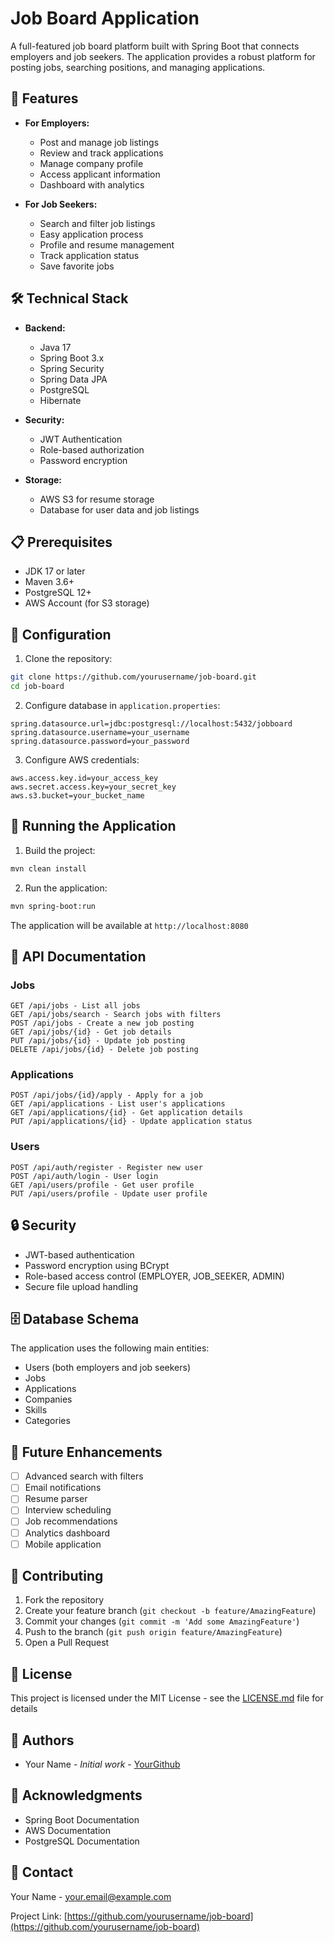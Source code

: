 # Job Board Application

A full-featured job board platform built with Spring Boot that connects employers and job seekers. The application provides a robust platform for posting jobs, searching positions, and managing applications.

## 🚀 Features

- **For Employers:**
  - Post and manage job listings
  - Review and track applications
  - Manage company profile
  - Access applicant information
  - Dashboard with analytics

- **For Job Seekers:**
  - Search and filter job listings
  - Easy application process
  - Profile and resume management
  - Track application status
  - Save favorite jobs

## 🛠️ Technical Stack

- **Backend:**
  - Java 17
  - Spring Boot 3.x
  - Spring Security
  - Spring Data JPA
  - PostgreSQL
  - Hibernate

- **Security:**
  - JWT Authentication
  - Role-based authorization
  - Password encryption

- **Storage:**
  - AWS S3 for resume storage
  - Database for user data and job listings

## 📋 Prerequisites

- JDK 17 or later
- Maven 3.6+
- PostgreSQL 12+
- AWS Account (for S3 storage)

## 🔧 Configuration

1. Clone the repository:
```bash
git clone https://github.com/yourusername/job-board.git
cd job-board
```

2. Configure database in `application.properties`:
```properties
spring.datasource.url=jdbc:postgresql://localhost:5432/jobboard
spring.datasource.username=your_username
spring.datasource.password=your_password
```

3. Configure AWS credentials:
```properties
aws.access.key.id=your_access_key
aws.secret.access.key=your_secret_key
aws.s3.bucket=your_bucket_name
```

## 🚀 Running the Application

1. Build the project:
```bash
mvn clean install
```

2. Run the application:
```bash
mvn spring-boot:run
```

The application will be available at `http://localhost:8080`

## 📝 API Documentation

### Jobs

```
GET /api/jobs - List all jobs
GET /api/jobs/search - Search jobs with filters
POST /api/jobs - Create a new job posting
GET /api/jobs/{id} - Get job details
PUT /api/jobs/{id} - Update job posting
DELETE /api/jobs/{id} - Delete job posting
```

### Applications

```
POST /api/jobs/{id}/apply - Apply for a job
GET /api/applications - List user's applications
GET /api/applications/{id} - Get application details
PUT /api/applications/{id} - Update application status
```

### Users

```
POST /api/auth/register - Register new user
POST /api/auth/login - User login
GET /api/users/profile - Get user profile
PUT /api/users/profile - Update user profile
```

## 🔒 Security

- JWT-based authentication
- Password encryption using BCrypt
- Role-based access control (EMPLOYER, JOB_SEEKER, ADMIN)
- Secure file upload handling

## 🗄️ Database Schema

The application uses the following main entities:
- Users (both employers and job seekers)
- Jobs
- Applications
- Companies
- Skills
- Categories

## 🔄 Future Enhancements

- [ ] Advanced search with filters
- [ ] Email notifications
- [ ] Resume parser
- [ ] Interview scheduling
- [ ] Job recommendations
- [ ] Analytics dashboard
- [ ] Mobile application

## 🤝 Contributing

1. Fork the repository
2. Create your feature branch (`git checkout -b feature/AmazingFeature`)
3. Commit your changes (`git commit -m 'Add some AmazingFeature'`)
4. Push to the branch (`git push origin feature/AmazingFeature`)
5. Open a Pull Request

## 📄 License

This project is licensed under the MIT License - see the [LICENSE.md](LICENSE.md) file for details

## 👥 Authors

- Your Name - *Initial work* - [YourGithub](https://github.com/yourusername)

## 🙏 Acknowledgments

- Spring Boot Documentation
- AWS Documentation
- PostgreSQL Documentation

## 📧 Contact

Your Name - your.email@example.com

Project Link: [https://github.com/yourusername/job-board](https://github.com/yourusername/job-board)
